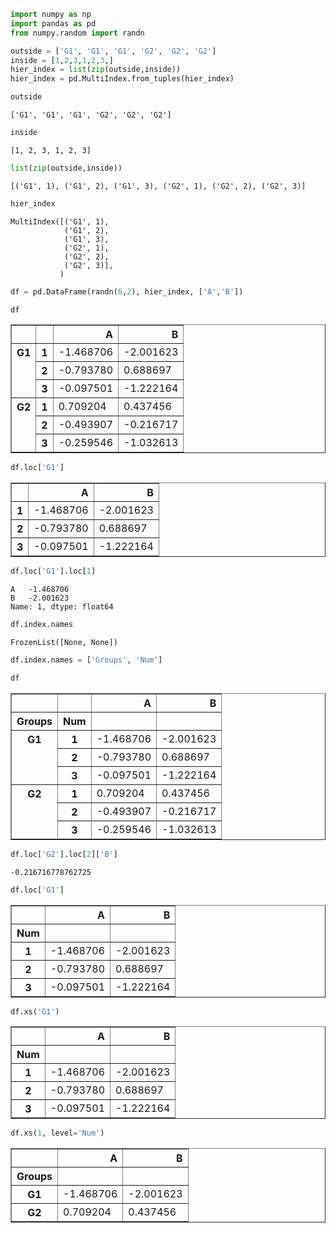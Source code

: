 ```python
import numpy as np
import pandas as pd
from numpy.random import randn
```


```python
outside = ['G1', 'G1', 'G1', 'G2', 'G2', 'G2']
inside = [1,2,3,1,2,3,]
hier_index = list(zip(outside,inside))
hier_index = pd.MultiIndex.from_tuples(hier_index)
```


```python
outside
```




    ['G1', 'G1', 'G1', 'G2', 'G2', 'G2']




```python
inside
```




    [1, 2, 3, 1, 2, 3]




```python
list(zip(outside,inside))
```




    [('G1', 1), ('G1', 2), ('G1', 3), ('G2', 1), ('G2', 2), ('G2', 3)]




```python
hier_index
```




    MultiIndex([('G1', 1),
                ('G1', 2),
                ('G1', 3),
                ('G2', 1),
                ('G2', 2),
                ('G2', 3)],
               )




```python
df = pd.DataFrame(randn(6,2), hier_index, ['A','B'])
```


```python
df
```




<div>
<style scoped>
    .dataframe tbody tr th:only-of-type {
        vertical-align: middle;
    }

    .dataframe tbody tr th {
        vertical-align: top;
    }

    .dataframe thead th {
        text-align: right;
    }
</style>
<table border="1" class="dataframe">
  <thead>
    <tr style="text-align: right;">
      <th></th>
      <th></th>
      <th>A</th>
      <th>B</th>
    </tr>
  </thead>
  <tbody>
    <tr>
      <th rowspan="3" valign="top">G1</th>
      <th>1</th>
      <td>-1.468706</td>
      <td>-2.001623</td>
    </tr>
    <tr>
      <th>2</th>
      <td>-0.793780</td>
      <td>0.688697</td>
    </tr>
    <tr>
      <th>3</th>
      <td>-0.097501</td>
      <td>-1.222164</td>
    </tr>
    <tr>
      <th rowspan="3" valign="top">G2</th>
      <th>1</th>
      <td>0.709204</td>
      <td>0.437456</td>
    </tr>
    <tr>
      <th>2</th>
      <td>-0.493907</td>
      <td>-0.216717</td>
    </tr>
    <tr>
      <th>3</th>
      <td>-0.259546</td>
      <td>-1.032613</td>
    </tr>
  </tbody>
</table>
</div>




```python
df.loc['G1']
```




<div>
<style scoped>
    .dataframe tbody tr th:only-of-type {
        vertical-align: middle;
    }

    .dataframe tbody tr th {
        vertical-align: top;
    }

    .dataframe thead th {
        text-align: right;
    }
</style>
<table border="1" class="dataframe">
  <thead>
    <tr style="text-align: right;">
      <th></th>
      <th>A</th>
      <th>B</th>
    </tr>
  </thead>
  <tbody>
    <tr>
      <th>1</th>
      <td>-1.468706</td>
      <td>-2.001623</td>
    </tr>
    <tr>
      <th>2</th>
      <td>-0.793780</td>
      <td>0.688697</td>
    </tr>
    <tr>
      <th>3</th>
      <td>-0.097501</td>
      <td>-1.222164</td>
    </tr>
  </tbody>
</table>
</div>




```python
df.loc['G1'].loc[1]
```




    A   -1.468706
    B   -2.001623
    Name: 1, dtype: float64




```python
df.index.names
```




    FrozenList([None, None])




```python
df.index.names = ['Groups', 'Num']
```


```python
df
```




<div>
<style scoped>
    .dataframe tbody tr th:only-of-type {
        vertical-align: middle;
    }

    .dataframe tbody tr th {
        vertical-align: top;
    }

    .dataframe thead th {
        text-align: right;
    }
</style>
<table border="1" class="dataframe">
  <thead>
    <tr style="text-align: right;">
      <th></th>
      <th></th>
      <th>A</th>
      <th>B</th>
    </tr>
    <tr>
      <th>Groups</th>
      <th>Num</th>
      <th></th>
      <th></th>
    </tr>
  </thead>
  <tbody>
    <tr>
      <th rowspan="3" valign="top">G1</th>
      <th>1</th>
      <td>-1.468706</td>
      <td>-2.001623</td>
    </tr>
    <tr>
      <th>2</th>
      <td>-0.793780</td>
      <td>0.688697</td>
    </tr>
    <tr>
      <th>3</th>
      <td>-0.097501</td>
      <td>-1.222164</td>
    </tr>
    <tr>
      <th rowspan="3" valign="top">G2</th>
      <th>1</th>
      <td>0.709204</td>
      <td>0.437456</td>
    </tr>
    <tr>
      <th>2</th>
      <td>-0.493907</td>
      <td>-0.216717</td>
    </tr>
    <tr>
      <th>3</th>
      <td>-0.259546</td>
      <td>-1.032613</td>
    </tr>
  </tbody>
</table>
</div>




```python
df.loc['G2'].loc[2]['B']
```




    -0.216716778762725




```python
df.loc['G1']
```




<div>
<style scoped>
    .dataframe tbody tr th:only-of-type {
        vertical-align: middle;
    }

    .dataframe tbody tr th {
        vertical-align: top;
    }

    .dataframe thead th {
        text-align: right;
    }
</style>
<table border="1" class="dataframe">
  <thead>
    <tr style="text-align: right;">
      <th></th>
      <th>A</th>
      <th>B</th>
    </tr>
    <tr>
      <th>Num</th>
      <th></th>
      <th></th>
    </tr>
  </thead>
  <tbody>
    <tr>
      <th>1</th>
      <td>-1.468706</td>
      <td>-2.001623</td>
    </tr>
    <tr>
      <th>2</th>
      <td>-0.793780</td>
      <td>0.688697</td>
    </tr>
    <tr>
      <th>3</th>
      <td>-0.097501</td>
      <td>-1.222164</td>
    </tr>
  </tbody>
</table>
</div>




```python
df.xs('G1')
```




<div>
<style scoped>
    .dataframe tbody tr th:only-of-type {
        vertical-align: middle;
    }

    .dataframe tbody tr th {
        vertical-align: top;
    }

    .dataframe thead th {
        text-align: right;
    }
</style>
<table border="1" class="dataframe">
  <thead>
    <tr style="text-align: right;">
      <th></th>
      <th>A</th>
      <th>B</th>
    </tr>
    <tr>
      <th>Num</th>
      <th></th>
      <th></th>
    </tr>
  </thead>
  <tbody>
    <tr>
      <th>1</th>
      <td>-1.468706</td>
      <td>-2.001623</td>
    </tr>
    <tr>
      <th>2</th>
      <td>-0.793780</td>
      <td>0.688697</td>
    </tr>
    <tr>
      <th>3</th>
      <td>-0.097501</td>
      <td>-1.222164</td>
    </tr>
  </tbody>
</table>
</div>




```python
df.xs(1, level='Num')
```




<div>
<style scoped>
    .dataframe tbody tr th:only-of-type {
        vertical-align: middle;
    }

    .dataframe tbody tr th {
        vertical-align: top;
    }

    .dataframe thead th {
        text-align: right;
    }
</style>
<table border="1" class="dataframe">
  <thead>
    <tr style="text-align: right;">
      <th></th>
      <th>A</th>
      <th>B</th>
    </tr>
    <tr>
      <th>Groups</th>
      <th></th>
      <th></th>
    </tr>
  </thead>
  <tbody>
    <tr>
      <th>G1</th>
      <td>-1.468706</td>
      <td>-2.001623</td>
    </tr>
    <tr>
      <th>G2</th>
      <td>0.709204</td>
      <td>0.437456</td>
    </tr>
  </tbody>
</table>
</div>




```python

```
